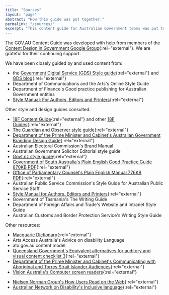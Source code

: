 ```yaml
---
title: "Sources"
layout: "page"
abstract: "How this guide was put together."
permalink: "/sources/"
excerpt: "This content guide for Australian Government teams was put together and developed with help from members of the Content Design in Government Google Group."
---
```


The GOV.AU Content Guide was developed with help from members of the [Content Design in Government Google Group](https://groups.google.com/a/digital.gov.au/forum/#!forum/content-design-in-government){:rel="external"}. We are grateful for their continuing support.

We have been closely guided by and used content from:

- the [Government Digital Service (GDS) Style guide](https://www.gov.uk/guidance/style-guide){:rel="external"} and
[GDS blog](https://gds.blog.gov.uk/){:rel="external"}
- Department of Communications and the Arts's Online Style Guide
- Department of Finance's Good practice publishing for Australian Government entities
- [Style Manual: For Authors, Editors and Printers](http://www.australia.gov.au/about-government/publications/style-manual){:rel="external"}

Other style and design guides consulted:

- [18F Content Guide](https://content-guide.18f.gov/){:rel="external"} and other [18F Guides](https://guides.18f.gov/){:rel="external"}
- [The Guardian and Observer style guide](https://www.theguardian.com/info/series/guardian-and-observer-style-guide){:rel="external"}
- [Department of the Prime Minister and Cabinet's Australian Government Branding Design Guide](https://www.pmc.gov.au/resource-centre/government/australian-government-branding-guidelines-use-australian-government-logo-australian-government-departments-and-agencies){:rel="external"}
- Australian Electoral Commission's Brand Manual
- Australian Government Solicitor Editorial style guide
- [Govt.nz style guide](https://www.govt.nz/about/about-this-website/style-and-design/the-govt-nz-style-guide/#how-we-write){:rel="external"}
- [Government of South Australia's Plain English Good Practice Guide 870KB PDF](http://publicsector.sa.gov.au/wp-content/uploads/20070101-Good-practice-guide-Plain-English.pdf){:rel="external"}
- [Office of Parliamentary Counsel's Plain English Manual 776KB PDF](https://www.opc.gov.au/publications/plain-english-manual){:rel="external"}
- Australian Public Service Commission's Style Guide for Australian Public Service Staff
- [Style Manual for Authors, Editors and Printers](http://www.australia.gov.au/about-government/publications/style-manual){:rel="external"}
- Government of Tasmania's The Writing Guide
- Department of Foreign Affairs and Trade's Website and Intranet Style Guide
- Australian Customs and Border Protection Service's Writing Style Guide

Other resources:

- [Macquarie Dictionary](https://www.macquariedictionary.com.au/){:rel="external"}
- Arts Access Australia's Advice on disability Language
- ato.gov.au content model
- [Queensland Government's Equivalent alternatives for auditory and visual content checklist 3](http://www.qld.gov.au/web/cue/module7/checkpoints/checkpoint03/){:rel="external"}
- [Department of the Prime Minister and Cabinet's Communicating with Aboriginal and Torres Strait Islander Audiences](https://www.pmc.gov.au/resource-centre/indigenous-affairs/communicating-aboriginal-and-torres-strait-islander-audiences){:rel="external"}
- [Vision Australia's Computer screen readers](https://www.visionaustralia.org/information/adaptive-technology/using-technology/computer-screen-readers){:rel="external"}
<!-- - [People with Disability's Guide to Reporting Disability](http://www.pwd.org.au/library/guide-to-reporting-disability.html){:rel="external"} -->
- [Nielsen Norman Group's How Users Read on the Web](https://www.nngroup.com/articles/how-users-read-on-the-web/){:rel="external"}
- [Australian Network on Disability's Inclusive language](http://www.and.org.au/pages/inclusive-language.html){:rel="external"}
